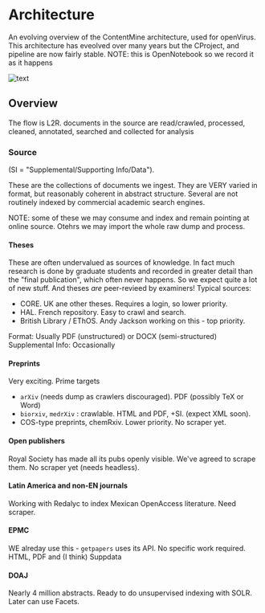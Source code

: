 # Architecture

An evolving overview of the ContentMine architecture, used for openVirus. This architecture has eveolved over many years but the CProject, and pipeline are now fairly stable. NOTE: this is OpenNotebook so we record it as it happens

![text](./assets/architecture20200407.png)

## Overview
The flow is L2R. documents in the source are read/crawled, processed, cleaned, annotated, searched and collected for analysis

### Source 
(SI = "Supplemental/Supporting Info/Data").

These are the collections of documents we ingest. They are VERY varied in format, but reasonably coherent in abstract structure. Several are not routinely indexed by commercial academic search engines.

NOTE: some of these we may consume and index and remain pointing at online source. Otehrs we may import the whole raw dump and process.

#### Theses
These are often undervalued as sources of knowledge. In fact much research is done by graduate students and recorded in greater detail than the "final publication", which often never happens. So we expect quite a lot of new stuff. And theses *are* peer-revieed by examiners! 
Typical sources:
* CORE. UK ane other theses. Requires a login, so lower priority.
* HAL. French repository. Easy to crawl and search.
* British Library / EThOS. Andy Jackson working on this - top priority.

Format: Usually PDF (unstructured) or DOCX (semi-structured)
Supplemental Info: Occasionally

#### Preprints
Very exciting. Prime targets 
* `arXiv` (needs dump as crawlers discouraged). PDF (possibly TeX or Word)
* `biorxiv`, `medrXiv` : crawlable. HTML and PDF, +SI. (expect XML soon).
*  COS-type preprints, chemRxiv. Lower priority. No scraper yet. 

#### Open publishers
Royal Society has made all its pubs openly visible. We've agreed to scrape them. No scraper yet (needs headless).

#### Latin America and non-EN journals
Working with Redalyc to index Mexican OpenAccess literature. Need scraper.

#### EPMC
WE alreday use this - `getpapers` uses its API. No specific work required. HTML, PDF and (I think) Suppdata

#### DOAJ
Nearly 4 million abstracts. Ready to do unsupervised indexing with SOLR. Later can use Facets.







